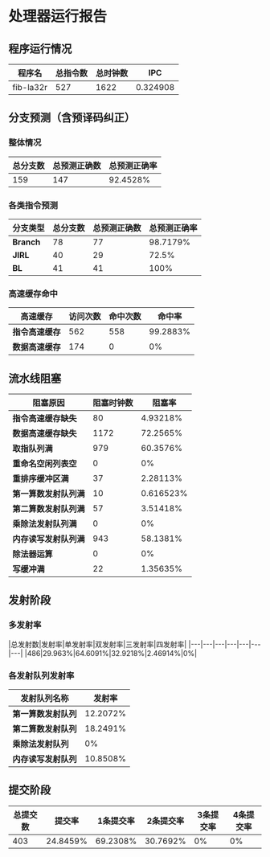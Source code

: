 # 处理器运行报告
## 程序运行情况
|程序名|总指令数|总时钟数|IPC|
|---|---|---|---|
|fib-la32r|527|1622|0.324908|

## 分支预测（含预译码纠正）
### 整体情况
|总分支数|总预测正确数|总预测正确率|
|---|---|---|
|159|147|92.4528%|

### 各类指令预测
|分支类型|总分支数|总预测正确数|总预测正确率|
|---|---|---|---|
|**Branch**| 78 | 77 | 98.7179%|
|**JIRL**| 40 | 29 | 72.5%|
|**BL**| 41 | 41 | 100%|

### 高速缓存命中
|高速缓存|访问次数|命中次数|命中率|
|---|---|---|---|
|**指令高速缓存**| 562 | 558 | 99.2883%|
|**数据高速缓存**| 174 | 0 | 0%|
## 流水线阻塞
|阻塞原因|阻塞时钟数|阻塞率|
|---|---|---|
|**指令高速缓存缺失**| 80 | 4.93218%|
|**数据高速缓存缺失**| 1172 | 72.2565%|
|**取指队列满**| 979 | 60.3576%|
|**重命名空闲列表空**|0 | 0%|
|**重排序缓冲区满**|37 | 2.28113%|
|**第一算数发射队列满**|10 | 0.616523%|
|**第二算数发射队列满**|57 | 3.51418%|
|**乘除法发射队列满**|0 | 0%|
|**内存读写发射队列满**|943 | 58.1381%|
|**除法器运算**|0 | 0%|
|**写缓冲满**|22 | 1.35635%|

## 发射阶段
### 多发射率
|总发射数|发射率|单发射率|双发射率|三发射率|四发射率|
|---|---|---|---|---|---|---|
|486|29.963%|64.6091%|32.9218%|2.46914%|0%|

### 各发射队列发射率
|发射队列名称|发射率|
|---|---|
|**第一算数发射队列**|12.2072%|
|**第二算数发射队列**|18.2491%|
|**乘除法发射队列**|0%|
|**内存读写发射队列**|10.8508%|

## 提交阶段
|总提交数|提交率|1条提交率|2条提交率|3条提交率|4条提交率|
|---|---|---|---|---|---|
|403|24.8459%|69.2308%|30.7692%|0%|0%|
